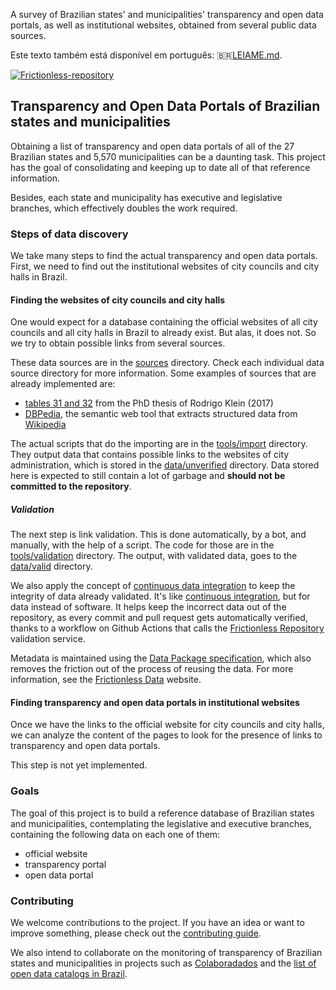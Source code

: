 A survey of Brazilian states' and municipalities' transparency and open data portals, as well as institutional websites, obtained from several public data sources.

Este texto também está disponível em português: 🇧🇷[LEIAME.md](LEIAME.md).

[![Frictionless-repository](https://github.com/augusto-herrmann/transparencia-dados-abertos-brasil/actions/workflows/frictionless-repository.yaml/badge.svg)](https://repository.frictionlessdata.io/report?user=augusto-herrmann&repo=transparencia-dados-abertos-brasil&flow=frictionless-repository)

## Transparency and Open Data Portals of Brazilian states and municipalities

Obtaining a list of transparency and open data portals of all of the 27
Brazilian states and 5,570 municipalities can be a daunting task. This
project has the goal of consolidating and keeping up to date all of that
reference information.

Besides, each state and municipality has executive and legislative branches,
which effectively doubles the work required.

### Steps of data discovery

We take many steps to find the actual transparency and open data portals.
First, we need to find out the institutional websites of city councils and
city halls in Brazil.

#### Finding the websites of city councils and city halls

One would expect for a database containing the official websites of all
city councils and all city halls in Brazil to already exist. But alas, it
does not. So we try to obtain possible links from several sources.

These data sources are in the [sources](sources) directory. Check each
individual data source directory for more information. Some examples of
sources that are already implemented are:

* [tables 31 and 32](sources/research/klein-2017) from the PhD thesis of
  Rodrigo Klein (2017)
* [DBPedia](sources/dbpedia), the semantic web tool that extracts structured
  data from [Wikipedia](https://www.wikipedia.org/)

The actual scripts that do the importing are in the
[tools/import](tools/import) directory. They output data that contains
possible links to the websites of city administration, which is stored
in the [data/unverified](data/unverified) directory. Data stored here is
expected to still contain a lot of garbage and **should not be committed
to the repository**.

##### Validation

The next step is link validation. This is done automatically, by a bot, and
manually, with the help of a script. The code for those are in the
[tools/validation](tools/validation) directory. The output, with validated
data, goes to the [data/valid](data/valid) directory.

We also apply the concept of
[continuous data integration](http://okfnlabs.org/blog/2016/05/17/automated-data-validation.html)
to keep the integrity of data already validated. It's like
[continuous integration](https://en.wikipedia.org/wiki/Continuous_integration),
but for data instead of software. It helps keep the incorrect data out of the
repository, as every commit and pull request gets automatically verified,
thanks to a workflow on Github Actions that calls the
[Frictionless Repository](https://repository.frictionlessdata.io/) validation service.

Metadata is maintained using the
[Data Package specification](https://frictionlessdata.io/specs/data-package/),
which also removes the friction out of the process of reusing the data. For
more information, see the [Frictionless Data](https://frictionlessdata.io/)
website.

#### Finding transparency and open data portals in institutional websites

Once we have the links to the official website for city councils and city
halls, we can analyze the content of the pages to look for the presence
of links to transparency and open data portals.

This step is not yet implemented.

### Goals

The goal of this project is to build a reference database of Brazilian
states and municipalities, contemplating the legislative and executive
branches, containing the following data on each one of them:

* official website
* transparency portal
* open data portal

### Contributing

We welcome contributions to the project. If you have an idea or want to
improve something, please check out the [contributing guide](CONTRIBUTING.md).

We also intend to collaborate on the monitoring of transparency of Brazilian
states and municipalities in projects such as
[Colaboradados](http://colaboradados.github.io/) and the [list of open data
catalogs in Brazil](https://github.com/dadosgovbr/catalogos-dados-brasil).

